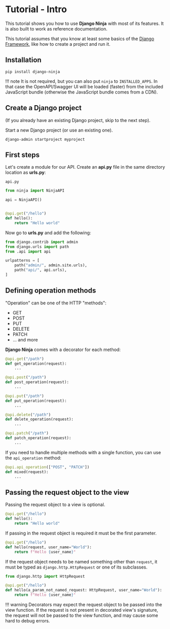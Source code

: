 # Tutorial - Intro

This tutorial shows you how to use **Django Ninja** with most of its features. 
It is also built to work as reference documentation.

This tutorial assumes that you know at least some basics of the <a href="https://www.djangoproject.com/" target="_blank">Django Framework</a>, like how to create a project and run it.


## Installation

```
pip install django-ninja
```

!!! note
    It is not required, but you can also put `ninja` to `INSTALLED_APPS`.
    In that case the OpenAPI/Swagger UI will be loaded (faster) from the included JavaScript bundle (otherwise the JavaScript bundle comes from a CDN).


## Create a Django project

(If you already have an existing Django project, skip to the next step).

Start a new Django project (or use an existing one).

```
django-admin startproject myproject
```


## First steps

Let's create a module for our API.  Create an **api.py** file in the same directory location as **urls.py**:


`api.py`


```Python
from ninja import NinjaAPI

api = NinjaAPI()


@api.get("/hello")
def hello():
    return "Hello world"

```

Now go to **urls.py** and add the following:


```Python hl_lines="3 7"
from django.contrib import admin
from django.urls import path
from .api import api

urlpatterns = [
    path("admin/", admin.site.urls),
    path("api/", api.urls),
]
```

## Defining operation methods

"Operation" can be one of the HTTP "methods":

 - GET
 - POST
 - PUT
 - DELETE
 - PATCH
 - ... and more


**Django Ninja** comes with a decorator for each method:


```Python hl_lines="1 5 9 13 17"
@api.get("/path")
def get_operation(request):
    ...

@api.post("/path")
def post_operation(request):
    ...

@api.put("/path")
def put_operation(request):
    ...

@api.delete("/path")
def delete_operation(request):
    ...

@api.patch("/path")
def patch_operation(request):
    ...
```

If you need to handle multiple methods with a single function, you can use the `api_operation` method:


```Python hl_lines="1"
@api.api_operation(["POST", "PATCH"])
def mixed(request):
    ...
```

## Passing the request object to the view

Passing the request object to a view is optional.

```python hl_lines="2"
@api.get("/hello")
def hello():
    return "Hello world"
```

If passing in the request object is required it must be the first parameter.

```python hl_lines="2"
@api.get("/hello")
def hello(request, user_name="World"):
    return f"Hello {user_name}"
```

If the request object needs to be named something other than `request`, it must be typed
as `django.http.HttpRequest` or one of its subclasses.


```python hl_lines="4"
from django.http import HttpRequest

@api.get("/hello")
def hello(a_param_not_named_request: HttpRequest, user_name="World"):
    return f"Hello {user_name}"
```

!!! warning
    Decorators may expect the request object to be passed into the view function.  If the
    request is not present in decorated view's signature, the request will not be passed
    to the view function, and may cause some hard to debug errors.
